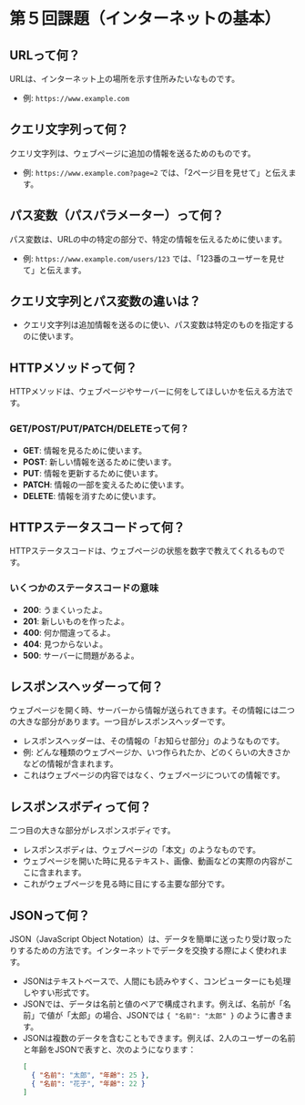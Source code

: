 # 第５回課題（インターネットの基本）

## URLって何？

URLは、インターネット上の場所を示す住所みたいなものです。

- 例: `https://www.example.com`

## クエリ文字列って何？

クエリ文字列は、ウェブページに追加の情報を送るためのものです。

- 例: `https://www.example.com?page=2` では、「2ページ目を見せて」と伝えます。

## パス変数（パスパラメーター）って何？

パス変数は、URLの中の特定の部分で、特定の情報を伝えるために使います。

- 例: `https://www.example.com/users/123` では、「123番のユーザーを見せて」と伝えます。

## クエリ文字列とパス変数の違いは？

- クエリ文字列は追加情報を送るのに使い、パス変数は特定のものを指定するのに使います。

## HTTPメソッドって何？

HTTPメソッドは、ウェブページやサーバーに何をしてほしいかを伝える方法です。

### GET/POST/PUT/PATCH/DELETEって何？

- **GET**: 情報を見るために使います。
- **POST**: 新しい情報を送るために使います。
- **PUT**: 情報を更新するために使います。
- **PATCH**: 情報の一部を変えるために使います。
- **DELETE**: 情報を消すために使います。

## HTTPステータスコードって何？

HTTPステータスコードは、ウェブページの状態を数字で教えてくれるものです。

### いくつかのステータスコードの意味

- **200**: うまくいったよ。
- **201**: 新しいものを作ったよ。
- **400**: 何か間違ってるよ。
- **404**: 見つからないよ。
- **500**: サーバーに問題があるよ。

## レスポンスヘッダーって何？

ウェブページを開く時、サーバーから情報が送られてきます。その情報には二つの大きな部分があります。一つ目がレスポンスヘッダーです。

- レスポンスヘッダーは、その情報の「お知らせ部分」のようなものです。
- 例: どんな種類のウェブページか、いつ作られたか、どのくらいの大きさかなどの情報が含まれます。
- これはウェブページの内容ではなく、ウェブページについての情報です。

## レスポンスボディって何？

二つ目の大きな部分がレスポンスボディです。

- レスポンスボディは、ウェブページの「本文」のようなものです。
- ウェブページを開いた時に見るテキスト、画像、動画などの実際の内容がここに含まれます。
- これがウェブページを見る時に目にする主要な部分です。

## JSONって何？

JSON（JavaScript Object Notation）は、データを簡単に送ったり受け取ったりするための方法です。インターネットでデータを交換する際によく使われます。

- JSONはテキストベースで、人間にも読みやすく、コンピューターにも処理しやすい形式です。
- JSONでは、データは名前と値のペアで構成されます。例えば、名前が「名前」で値が「太郎」の場合、JSONでは `{ "名前": "太郎" }`
  のように書きます。
- JSONは複数のデータを含むこともできます。例えば、2人のユーザーの名前と年齢をJSONで表すと、次のようになります：
  ```json
  [
    { "名前": "太郎", "年齢": 25 },
    { "名前": "花子", "年齢": 22 }
  ]
